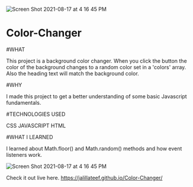 ![Screen Shot 2021-08-17 at 4 16 45 PM](https://user-images.githubusercontent.com/84736245/129794667-6056b46c-50e3-494e-bb25-363355a56e19.png)
# Color-Changer

#WHAT

This project is a background color changer. When you click the button the color of the background changes to a random color set in a 'colors' array. Also the heading text will match the background color.

#WHY 

I made this project to get a better understanding of some basic Javascript fundamentals.

#TECHNOLOGIES USED

CSS JAVASCRIPT HTML

#WHAT I LEARNED

I learned about Math.floor() and Math.random() methods and how event listeners work. 

![Screen Shot 2021-08-17 at 4 16 45 PM](https://user-images.githubusercontent.com/84736245/129794708-ef7be29d-f3d4-4d87-a276-db8432afdfdf.png)

Check it out live here. https://jalillateef.github.io/Color-Changer/


  
